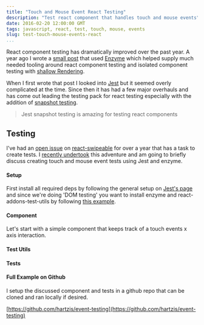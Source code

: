 ```yaml
---
title: "Touch and Mouse Event React Testing"
description: "Test react component that handles touch and mouse events"
date: 2016-02-20 12:00:00 GMT
tags: javascript, react, test, touch, mouse, events
slug: test-touch-mouse-events-react
...
```


React component testing has dramatically improved over the past year. A year ago I wrote a [small post](http://www.hartzis.me/react-testing/) that used [Enzyme](https://github.com/airbnb/enzyme) which helped supply much needed tooling around react component testing and isolated component testing with [shallow Rendering](https://facebook.github.io/react/docs/test-utils.html#shallow-rendering).

When I first wrote that post I looked into [Jest](https://facebook.github.io/jest/) but it seemed overly complicated at the time. Since then it has had a few major overhauls and has come out leading the testing pack for react testing especially with the addition of [snapshot testing](https://facebook.github.io/jest/docs/tutorial-react.html#snapshot-testing).

> Jest snapshot testing is amazing for testing react components

## Testing

I've had an [open issue](https://github.com/dogfessional/react-swipeable/issues/18) on [react-swipeable](https://github.com/dogfessional/react-swipeable/) for over a year that has a task to create tests. I [recently undertook](https://github.com/dogfessional/react-swipeable/pull/59) this adventure and am going to briefly discuss creating touch and mouse event tests using Jest and enzyme.

#### Setup

First install all required deps by following the general setup on [Jest's page](https://facebook.github.io/jest/docs/tutorial-react.html) and since we're doing 'DOM testing' you want to install enzyme and react-addons-test-utils by following [this example](https://facebook.github.io/jest/docs/tutorial-react.html#dom-testing).

#### Component

Let's start with a simple component that keeps track of a touch events x axis interaction.

#### Test Utils

#### Tests

#### Full Example on Github

I setup the discussed component and tests in a github repo that can be cloned and ran locally if desired.

[https://github.com/hartzis/event-testing](https://github.com/hartzis/event-testing)
